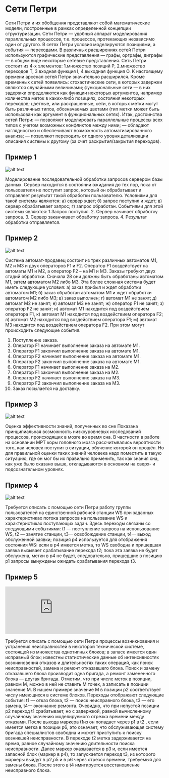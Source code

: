 # Сети Петри
Сети Петри и их обобщения представляют собой математические модели, построенные в рамках определенной концепции структуризации. Сети Петри — удобный аппарат моделирования параллельных процессов, т.е. процессов, протекающих независимо один от другого.
В сетях Петри условия моделируются позициями, а события — переходами.
В различных расширениях сетей Петри используются графические представления — графы, орграфы, диграфы — в общем виде некоторые сетевые представления.
Сеть Петри состоит из 4-х элементов: 
1.множество позиций P,
2.множество переходов T,
3.входная функция I,
4.выходная функция O.
К настоящему времени арсенал сетей Петри значительно расширился. Кроме временных сетей появились: стохастические сети, в которых задержки являются случайными величинами; функциональные сети — в них задержки определяются как функции некоторых аргументов, например количества меток в каких-либо позициях, состояния некоторых переходов; цветные, или раскрашенные, сети, в которых метки могут быть различных типов, обозначаемых цветами (тип метки может быть использован как аргумент в функциональных сетях).
Итак, достоинства сетей Петри:
— позволяют моделировать параллельные процессы всех типов с учетом возможных конфликтов между ними;
— обладают наглядностью и обеспечивают возможность автоматизированного анализа;
— позволяют переходить от одного уровня детализации описания системы к другому (за счет раскрытия/закрытия переходов).
## Пример 1

![alt text](https://studfile.net/html/764/338/html_032NdLFC5N.FZZZ/img-7e7R1w.png)

Моделирование последовательной обработки запросов сервером базы данных. Сервер находится в состоянии ожидания до тех пор, пока от пользователя не поступит запрос, который он обрабатывает и отправляет результат такой обработки пользователю.
Условиями для такой системы являются:
а) сервер ждет;
б) запрос поступил и ждет;
в) сервер обрабатывает запрос;
г) запрос обработан.
Событиями для этой системы являются:
1.Запрос поступил.
2. Сервер начинает обработку запроса.
3. Сервер заканчивает обработку запроса.
4. Результат обработки отправляется.
## Пример 2

![alt text](http://ru.convdocs.org/pars_docs/refs/207/206107/206107_html_24bcac4f.png)

Система автомат-продавец состоит из трех различных автоматов M1, М2 и M3 и двух операторов F1 и F2. Оператор F1 воздействует на автоматы M1 и М2, а оператор F2 – на M1 и М3. Заказы требуют двух стадий обработки. Сначала 
28
они должны быть обработаны автоматом М1, затем автоматом М2 либо
М3. Эта более сложная система будет иметь следующие условия:
а) заказ прибыл и ждет обработки автоматом M1;
б) заказ обработан автоматом M1 и ждет обработки автоматом М2
либо М3;
в) заказ выполнен;
г) автомат М1 не занят;
д) автомат М2 не занят;
е) автомат М3 не занят;
ж) оператор F1 не занят;
з) оператор F2 не занят;
и) автомат M1 находится под воздействием оператора F1,
к) автомат М1 находится под воздействием оператора F2;
л) автомат М2 находится под воздействием оператора F1;
м) автомат М3 находится под воздействием оператора F2.
При этом могут происходить следующие события.
1. Поступление заказа.
2. Оператор F1 начинает выполнение заказа на автомате М1.
3. Оператор F1 закончил выполнение заказа на автомате M1.
4. Оператор F2 начинает выполнение заказа на автомате M1.
5. Оператор F2 закончил выполнение заказа на автомате M1.
6. Оператор F1 начинает выполнение заказа на М2.
7. Оператор F1 закончил выполнение заказа на М2.
8. Оператор F2 начинает выполнение заказа на М3.
9. Оператор F2 закончил выполнение заказа на М3.
10. Заказ посылается на доставку. 
## Пример 3

![alt text](https://www.bibliofond.ru/wimg/10/537573.files/image076.gif)

Оценка эффективности знаний, полученных во сне
Показана принципиальная возможность низкоуровневых исследований процессов, происходящих в мозге во время сна. В частности в работе на основании МРТ коры головного мозга рассчитывались вероятности того, как человек поступит в ситуации, обучение которой он прошёл. Но для правильной оценки таких знаний человека надо поместить в такую ситуацию, где он мог бы их правильно применить, так как знания сна, как уже было сказано выше, откладываются в основном на сверх- и подсознательном уровнях.
## Пример 4

![alt text](https://lit.na5bal.ru/pars_docs/refs/4/3243/3243_html_m48ca39c6.gif)

Требуется описать с помощью сети Петри работу группы пользователей на единственной рабочей станции WS при заданных характеристиках потока запросов на пользование WS и характеристиках поступающих задач. 
Здесь переходы связаны со следующими событиями: t1 — поступление запроса на использование WS, t2 — занятие станции,  t3— освобождение станции,  t4— выход обслуженной заявки; позиция p4 используется для отображения состояния WS: если в  p4 имеется метка, то WS свободна и пришедшая заявка вызывает срабатывание перехода t2; пока эта заявка не будет обслужена, метки в  p4 не будет, следовательно, пришедшие в позицию  p1 запросы вынуждены ожидать срабатывания перехода t3.

## Пример 5

![alt text](http://referatwork.ru/image.php?way=oplibru/baza3/351586639425.files/image066.jpg) 

Требуется описать с помощью сети Петри процессы возникновения и устранения неисправностей в некоторой технической системе, состоящей из множества однотипных блоков; в запасе имеется один исправный блок; известны статистические данные об интенсивностях возникновения отказов и длительностях таких операций, как поиск неисправностей, замена и ремонт отказавшего блока. Поиск и замену отказавшего блока производит одна бригада, а ремонт замененного блока — другая бригада.
Отметим, что при числе меток в позиции, равном М, можно в ней не ставить М точек, а записать в позиции значение М.
В нашем примере значение М в позиции p2 соответствует числу имеющихся в системе блоков. Переходы отображают следующие события: t1 — отказ блока, t2 — поиск неисправного блока, t3 — его замена,  t4— окончание ремонта.
Очевидно, что при непустой позиции p2 переход t1  срабатывает, но с задержкой, равной вычисленному случайному значению моделируемого отрезка времени между отказами. После выхода маркера t1из  он попадает через p1 в t2 , если имеется метка в позиции p6, это означает, что обслуживающая систему бригада специалистов свободна и может приступить к поиску возникшей неисправности. В переходе  t2 метка задерживается на время, равное случайному значению длительности поиска неисправности. Далее маркер оказывается в p3 и, если имеется запасной блок (маркер в p4), то запускается переход t3, из которого маркеры выйдут в p2,p5  и в p6 через отрезок времени, требуемый для замены блока. После этого в  t4 имитируется восстановление неисправного блока.

